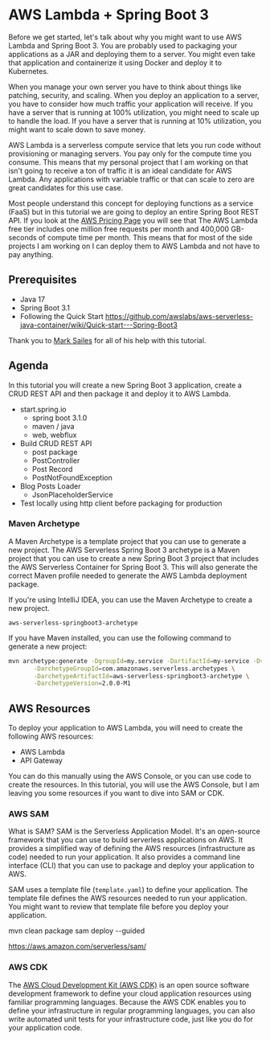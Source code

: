 # AWS Lambda + Spring Boot 3

Before we get started, let's talk about why you might want to use AWS Lambda and Spring Boot 3. You are probably used
to packaging your applications as a JAR and deploying them to a server. You might even take that application and 
containerize it using Docker and deploy it to Kubernetes.

When you manage your own server you have to think about things like patching, security, and scaling. When you deploy an
application to a server, you have to consider how much traffic your application will receive. If you have a server that is
running at 100% utilization, you might need to scale up to handle the load. If you have a server that is running at 10% utilization,
you might want to scale down to save money.

AWS Lambda is a serverless compute service that lets you run code without provisioning or managing servers. You pay only for the 
compute time you consume. This means that my personal project that I am working on that isn't going to receive a ton of traffic 
it is an ideal candidate for AWS Lambda. Any applications with variable traffic or that can scale to zero are great candidates for
this use case.

Most people understand this concept for deploying functions as a service (FaaS) but in this tutorial we are going to deploy an
entire Spring Boot REST API. If you look at the [AWS Pricing Page](https://aws.amazon.com/lambda/pricing/) you will see that
The AWS Lambda free tier includes one million free requests per month and 400,000 GB-seconds of compute time per month. This
means that for most of the side projects I am working on I can deploy them to AWS Lambda and not have to pay anything.

## Prerequisites

- Java 17
- Spring Boot 3.1 
- Following the Quick Start https://github.com/awslabs/aws-serverless-java-container/wiki/Quick-start---Spring-Boot3

Thank you to [Mark Sailes](https://twitter.com/MarkSailes3) for all of his help with this tutorial.

## Agenda

In this tutorial you will create a new Spring Boot 3 application, create a CRUD REST API and then package it and deploy
it to AWS Lambda. 

- start.spring.io
  - spring boot 3.1.0
  - maven / java
  - web, webflux
- Build CRUD REST API
  - post package
  - PostController
  - Post Record
  - PostNotFoundException
- Blog Posts Loader
  - JsonPlaceholderService
- Test locally using http client before packaging for production

### Maven Archetype

A Maven Archetype is a template project that you can use to generate a new project. The AWS Serverless Spring Boot 3 
archetype is a Maven project that you can use to create a new Spring Boot 3 project that includes the AWS Serverless Container
for Spring Boot 3. This will also generate the correct Maven profile needed to generate the AWS Lambda deployment package.

If you're using IntelliJ IDEA, you can use the Maven Archetype to create a new project.

`aws-serverless-springboot3-archetype`

If you have Maven installed, you can use the following command to generate a new project:

```bash
mvn archetype:generate -DgroupId=my.service -DartifactId=my-service -Dversion=1.0-SNAPSHOT \
       -DarchetypeGroupId=com.amazonaws.serverless.archetypes \
       -DarchetypeArtifactId=aws-serverless-springboot3-archetype \
       -DarchetypeVersion=2.0.0-M1
```

## AWS Resources

To deploy your application to AWS Lambda, you will need to create the following AWS resources:

- AWS Lambda
- API Gateway

You can do this manually using the AWS Console, or you can use code to create the resources. In this tutorial, you will use
the AWS Console, but I am leaving you some resources if you want to dive into SAM or CDK.

### AWS SAM

What is SAM? SAM is the Serverless Application Model. It's an open-source framework that you can use to build serverless
applications on AWS. It provides a simplified way of defining the AWS resources (infrastructure as code) needed to run your application. It also 
provides a command line interface (CLI) that you can use to package and deploy your application to AWS.

SAM uses a template file (`template.yaml`) to define your application. The template file defines the AWS resources needed to run your application. You might
want to review that template file before you deploy your application.

mvn clean package 
sam deploy --guided

https://aws.amazon.com/serverless/sam/


### AWS CDK

The [AWS Cloud Development Kit (AWS CDK)](https://aws.amazon.com/cdk/) is an open source software development framework to define your cloud application resources using familiar programming languages. Because the AWS CDK enables you to define your infrastructure in regular programming languages, you can also write automated unit tests for your infrastructure code, just like you do for your application code.


